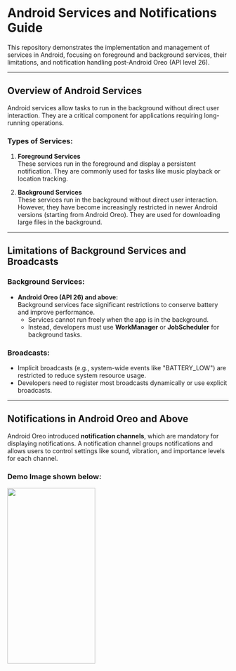 # Android Services and Notifications Guide

This repository demonstrates the implementation and management of services in Android, focusing on foreground and background services, their limitations, and notification handling post-Android Oreo (API level 26).

---

## Overview of Android Services

Android services allow tasks to run in the background without direct user interaction. They are a critical component for applications requiring long-running operations.

### Types of Services:
1. **Foreground Services**  
   These services run in the foreground and display a persistent notification. They are commonly used for tasks like music playback or location tracking.
   
2. **Background Services**  
   These services run in the background without direct user interaction. However, they have become increasingly restricted in newer Android versions (starting from Android Oreo). They are used for downloading large files in the background.

---

## Limitations of Background Services and Broadcasts
### Background Services:
- **Android Oreo (API 26) and above:**  
  Background services face significant restrictions to conserve battery and improve performance.
  - Services cannot run freely when the app is in the background.
  - Instead, developers must use **WorkManager** or **JobScheduler** for background tasks.

### Broadcasts:
- Implicit broadcasts (e.g., system-wide events like "BATTERY_LOW") are restricted to reduce system resource usage.
- Developers need to register most broadcasts dynamically or use explicit broadcasts.

---

## Notifications in Android Oreo and Above

Android Oreo introduced **notification channels**, which are mandatory for displaying notifications. A notification channel groups notifications and allows users to control settings like sound, vibration, and importance levels for each channel.

### Demo Image shown below:

<img src="https://github.com/user-attachments/assets/654b2f0c-49d7-4180-a33f-3dfd516ef752" width="200" height="400">
